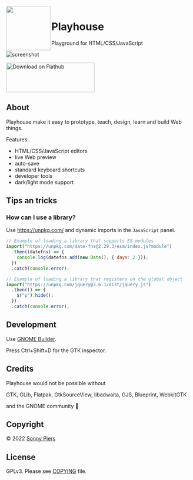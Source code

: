 <img style="vertical-align: middle;" src="data/icons/re.sonny.Playhouse.svg" width="120" height="120" align="left">

# Playhouse

Playground for HTML/CSS/JavaScript

![screenshot](data/screenshot.png)

<a href='https://flathub.org/apps/re.sonny.Playhouse'><img width='240' height='80' alt='Download on Flathub' src='https://dl.flathub.org/assets/badges/flathub-badge-en.svg'/></a>

## About

Playhouse make it easy to prototype, teach, design, learn and build Web things.

Features:

- HTML/CSS/JavaScript editors
- live Web preview
- auto-save
- standard keyboard shortcuts
- developer tools
- dark/light mode support

## Tips an tricks

### How can I use a library?

Use https://unpkg.com/ and dynamic imports in the `JavaScript` panel.

```js
// Example of loading a library that supports ES modules
import("https://unpkg.com/date-fns@2.29.3/esm/index.js?module")
  .then((datefns) => {
    console.log(datefns.add(new Date(), { days: 2 }));
  })
  .catch(console.error);

// Example of loading a library that registers on the global object
import("https://unpkg.com/jquery@3.6.1/dist/jquery.js")
  .then(() => {
    $("p").hide();
  })
  .catch(console.error);
```

## Development

Use [GNOME Builder](https://apps.gnome.org/app/org.gnome.Builder/).

Press Ctrl+Shift+D for the GTK inspector.

## Credits

Playhouse would not be possible without

GTK, GLib, Flatpak, GtkSourceView, libadwaita, GJS, Blueprint, WebkitGTK

and the GNOME community 🖤

## Copyright

© 2022 [Sonny Piers](https://github.com/sonnyp)

## License

GPLv3. Please see [COPYING](COPYING) file.
